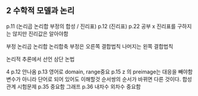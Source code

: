 

## 2 수학적 모델과 논리
p.11 (논리곱 논리합 부정의 합성 / 진리표)
p.12 (진리표)
p.22 공부 x
진리표를 구하지는 않지만 진리값은 알아야함

부정 논리곱 논리합 논리합축  부정은 오른쪽 결합법칙 나머지는 왼쪽 결합법칙

논리적 추론에서 선언 삼단 논법

4
p.12 안나옴
p.13 영어로
domain, range중요
p.15 z 의 preimage는 대응을 빼야함 변수가 아니라 단어로 되어 있어도 이해할것
순서쌍의 순서가 바뀌면 다른 것이다.
합성관계 시험문제 
p.35 중요함 그래프
p.36 내차수 외차수 중요함